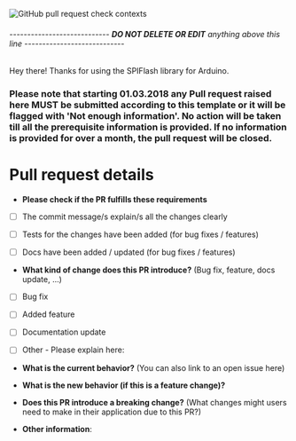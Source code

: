 ![GitHub pull request check contexts](https://img.shields.io/github/status/contexts/pulls/Marzogh/SPIFlash/1110.svg)
###### ---------------------------- **DO NOT DELETE OR EDIT** anything above this line ----------------------------

Hey there! Thanks for using the SPIFlash library for Arduino.
### Please note that starting 01.03.2018 any Pull request raised here MUST be submitted according to this template or it will be flagged with 'Not enough information'. No action will be taken till all the prerequisite information is provided. If no information is provided for over a month, the pull request will be closed.

# Pull request details

* **Please check if the PR fulfills these requirements**
- [ ] The commit message/s explain/s all the changes clearly
- [ ] Tests for the changes have been added (for bug fixes / features)
- [ ] Docs have been added / updated (for bug fixes / features)


* **What kind of change does this PR introduce?** (Bug fix, feature, docs update, ...)
- [ ] Bug fix
- [ ] Added feature
- [ ] Documentation update
- [ ] Other - Please explain here:


* **What is the current behavior?** (You can also link to an open issue here)



* **What is the new behavior (if this is a feature change)?**



* **Does this PR introduce a breaking change?** (What changes might users need to make in their application due to this PR?)



* **Other information**:
